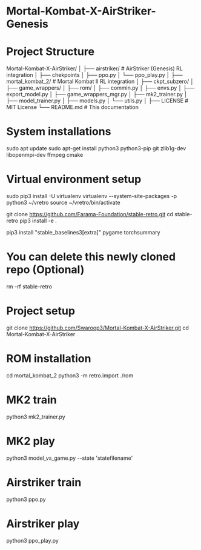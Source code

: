 # Mortal-Kombat-X-AirStriker-Genesis

# Project Structure
Mortal-Kombat-X-AirStriker/
│
├── airstriker/         # AirStriker (Genesis) RL integration
│   ├── chekpoints
│   ├── ppo.py
│   └── ppo_play.py
│
├── mortal_kombat_2/    # Mortal Kombat II RL integration
│   ├── ckpt_subzero/
│   ├── game_wrappers/
│   ├── rom/
│   ├── commin.py
│   ├── envs.py
│   ├── export_model.py
│   ├── game_wrappers_mgr.py
│   ├── mk2_trainer.py
│   ├── model_trainer.py
│   ├── models.py
│   └── utils.py
│
├── LICENSE             # MIT License
└── README.md           # This documentation

# System installations
sudo apt update
sudo apt-get install python3 python3-pip git zlib1g-dev libopenmpi-dev ffmpeg cmake

# Virtual environment setup
sudo pip3 install -U virtualenv
virtualenv --system-site-packages -p python3 ~/vretro
source ~/vretro/bin/activate

git clone https://github.com/Farama-Foundation/stable-retro.git
cd stable-retro
pip3 install -e .

pip3 install "stable_baselines3[extra]" pygame torchsummary

# You can delete this newly cloned repo (Optional)
rm -rf stable-retro

# Project setup
git clone https://github.com/Swaroop3/Mortal-Kombat-X-AirStriker.git
cd Mortal-Kombat-X-AirStriker

# ROM installation
cd mortal_kombat_2
python3 -m retro.import ./rom

# MK2 train
python3 mk2_trainer.py

# MK2 play
python3 model_vs_game.py --state 'statefilename'

# Airstriker train
python3 ppo.py 

# Airstriker play
python3 ppo_play.py

<!-- Look inside the repective code for full arguments that can be used -->
<!-- Defaults will work for basic usage -->